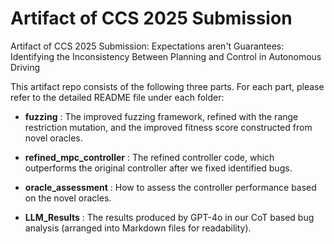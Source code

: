 # Artifact of CCS 2025 Submission

Artifact of CCS 2025 Submission: Expectations aren't Guarantees: Identifying the Inconsistency Between Planning and Control in Autonomous Driving

This artifact repo consists of the following three parts. For each part, please refer to the detailed README file under each folder:

 - **fuzzing** : The improved fuzzing framework, refined with the range restriction mutation, and the improved fitness score constructed from novel oracles.

 - **refined_mpc_controller** : The refined controller code, which outperforms the original controller after we fixed identified bugs.

 - **oracle_assessment** : How to assess the controller performance based on the novel oracles.

 - **LLM_Results** : The results produced by GPT-4o in our CoT based bug analysis (arranged into Markdown files for readability).
